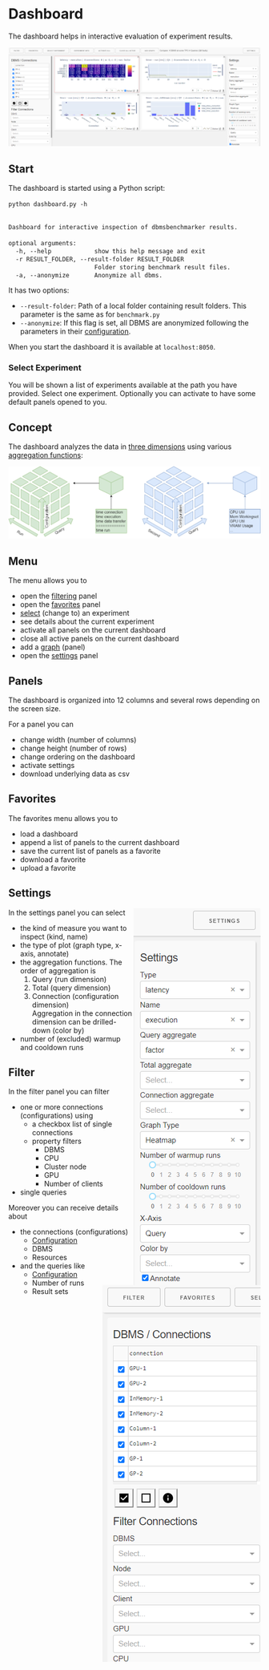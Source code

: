 # Dashboard

The dashboard helps in interactive evaluation of experiment results.

<p align="center">
<img src="dashboard.png" width="960">
</p>

## Start

The dashboard is started using a Python script:

`python dashboard.py -h`

```usage: aio-app.py [-h] [-r RESULT_FOLDER] [-a]

Dashboard for interactive inspection of dbmsbenchmarker results.

optional arguments:
  -h, --help            show this help message and exit
  -r RESULT_FOLDER, --result-folder RESULT_FOLDER
                        Folder storing benchmark result files.
  -a, --anonymize       Anonymize all dbms.
```

It has two options:
* `--result-folder`: Path of a local folder containing result folders. This parameter is the same as for `benchmark.py`
* `--anonymize`: If this flag is set, all DBMS are anonymized following the parameters in their [configuration](Options.md#connection-file).

When you start the dashboard it is available at `localhost:8050`.

### Select Experiment

You will be shown a list of experiments available at the path you have provided.
Select one experiment.
Optionally you can activate to have some default panels opened to you.

## Concept

The dashboard analyzes the data in [three dimensions](Concept.md#evaluation) using various [aggregation functions](Concept.md#aggregation-functions):
<p align="center">
<img src="Evaluation-Cubes.png">
</p>


## Menu

The menu allows you to
* open the [filtering](#filter) panel
* open the [favorites](#favorites) panel
* [select](#select-experiment) (change to) an experiment
* see details about the current experiment
* activate all panels on the current dashboard
* close all active panels on the current dashboard
* add a [graph](#panel) (panel)
* open the [settings](#settings) panel

## Panels

The dashboard is organized into 12 columns and several rows depending on the screen size.

For a panel you can
* change width (number of columns)
* change height (number of rows)
* change ordering on the dashboard
* activate settings
* download underlying data as csv

## Favorites

The favorites menu allows you to
* load a dashboard
* append a list of panels to the current dashboard
* save the current list of panels as a favorite
* download a favorite
* upload a favorite

## Settings

<img align="right" src="dashboard-settings.png">

In the settings panel you can select
* the kind of measure you want to inspect (kind, name)
* the type of plot (graph type, x-axis, annotate)
* the aggregation functions.
  The order of aggregation is
  1. Query (run dimension)
  1. Total (query dimension)
  1. Connection (configuration dimension)  
  Aggregation in the connection dimension can be drilled-down (color by)
* number of (excluded) warmup and cooldown runs

## Filter

<img align="right" src="dashboard-filter.png">

In the filter panel you can filter
* one or more connections (configurations) using
  * a checkbox list of single connections
  * property filters
    * DBMS
    * CPU
    * Cluster node
    * GPU
    * Number of clients
* single queries

Moreover you can receive details about
* the connections (configurations)
  * [Configuration](Options.md#connection-file)
  * DBMS
  * Resources
* and the queries like
  * [Configuration](Options.md#query-file)
  * Number of runs
  * Result sets 

